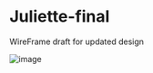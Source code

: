 # Juliette-final

 WireFrame draft for updated design
 
 ![image](https://user-images.githubusercontent.com/111464160/205467216-56fc1180-9145-41a7-bdc5-176785dd6644.png)
